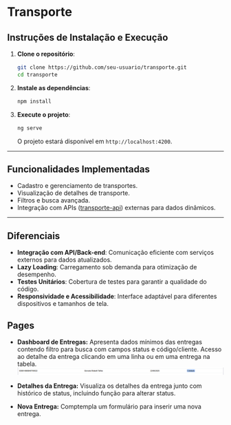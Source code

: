# Transporte
## Instruções de Instalação e Execução

1. **Clone o repositório**:
    ```bash
    git clone https://github.com/seu-usuario/transporte.git
    cd transporte
    ```

2. **Instale as dependências**:
    ```bash
    npm install
    ```

3. **Execute o projeto**:
    ```bash
    ng serve
    ```
    O projeto estará disponível em `http://localhost:4200`.

---

## Funcionalidades Implementadas

- Cadastro e gerenciamento de transportes.
- Visualização de detalhes de transporte.
- Filtros e busca avançada.
- Integração com APIs ([transporte-api](https://github.com/GiovaneRobertiTafine/transporte-api)) externas para dados dinâmicos.

---

## Diferenciais

- **Integração com API/Back-end**: Comunicação eficiente com serviços externos para dados atualizados.
- **Lazy Loading**: Carregamento sob demanda para otimização de desempenho.
- **Testes Unitários**: Cobertura de testes para garantir a qualidade do código.
- **Responsividade e Acessibilidade**: Interface adaptável para diferentes dispositivos e tamanhos de tela.

## Pages

- **Dashboard de Entregas:**
Apresenta dados mínimos das entregas contendo filtro para busca com campos status e código/cliente.
Acesso ao detalhe da entrega clicando em uma linha ou em uma entrega na tabela.
![detalhar-entrega](./src/assets/doc/detalhar-entrega.PNG)

- **Detalhes da Entrega:**
Visualiza os detalhes da entrega junto com histórico de status, incluindo função para alterar status.

- **Nova Entrega:**
Comptempla um formulário para inserir uma nova entrega.

